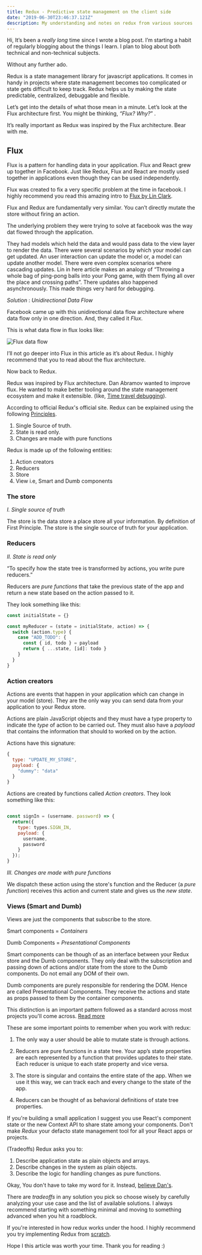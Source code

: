 ```yaml
---
title: Redux - Predictive state management on the client side
date: "2019-06-30T23:46:37.121Z"
description: My understanding and notes on redux from various sources
---
```



Hi, It’s been a _really long_ time since I wrote a blog post. I’m starting a habit of regularly blogging about the things I learn. I plan to blog about both technical and non-technical subjects.

Without any further ado.

Redux is a state management library for javascript applications. It comes in handy in projects where state management becomes too complicated or state gets difficult to keep track. Redux helps us by making the state predictable, centralized, debuggable and flexible. 

Let’s get into the details of what those mean in a minute. Let’s look at the Flux architecture first. You might be thinking, _“Flux? Why?_” .

It’s really important as Redux was inspired by the Flux architecture. Bear with me.

## Flux

Flux is a pattern for handling data in your application. Flux and React grew up together in Facebook. Just like Redux, Flux and React are mostly used together in applications even though they can be used independently.

Flux was created to fix a very specific problem at the time in facebook. I highly recommend you read this amazing intro to [Flux by Lin Clark](https://code-cartoons.com/a-cartoon-guide-to-flux-6157355ab207).

Flux and Redux are fundamentally very similar. You can’t directly mutate the store without firing an action.

The underlying problem they were trying to solve at facebook was the way dat flowed through the application.

They had models which held the data and would pass data to the view layer to render the data. There were several scenarios by which your model can get updated. An user interaction can update the model or, a model can update another model. There were even complex scenarios where cascading updates. Lin in here article makes an analogy of “Throwing a whole bag of ping-pong balls into your Pong game, with them flying all over the place and crossing paths”.
There updates also happened asynchronously. This made things very hard for debugging.

_Solution_ : _*Unidirectional Data Flow*_

Facebook came up with this unidirectional data flow architecture where data flow only in one direction. And, they called it _Flux_.

This is what data flow in flux looks like:

![Flux data flow](https://facebook.github.io/flux/img/flux-simple-f8-diagram-with-client-action-1300w.png)

I’ll not go deeper into Flux in this article as it’s about Redux. I highly recommend that you to read about the flux architecture.

Now back to Redux.

Redux was inspired by Flux architecture. Dan Abramov wanted to improve flux. He wanted to make better tooling around the state management ecosystem and make it extensible. (like, [Time travel debugging](https://www.youtube.com/watch?v=xsSnOQynTHs)).

According to official Redux's official site. Redux can be explained using the following [Principles](<(http://redux.js.org/docs/introduction/ThreePrinciples.html)>).

1. Single Source of truth.
2. State is read only.
3. Changes are made with pure functions

Redux is made up of the following entities:

1. Action creators
2. Reducers
3. Store
4. View i.e, Smart and Dumb components

### The store

_I. Single source of truth_

The store is the data store a place store all your information. By definition of First Principle. The store is the single source of truth for your application.

### Reducers

_II. State is read only_

“To specify how the state tree is transformed by actions, you write pure reducers.”

Reducers are _pure functions_ that take the previous state of the app and return a new state based on the action passed to it.

They look something like this:

```javascript
const initialState = {}

const myReducer = (state = initialState, action) => {
  switch (action.type) {
    case "ADD_TODO": {
      const { id, todo } = payload
      return { ...state, [id]: todo }
    }
  }
}
```

### Action creators

Actions are events that happen in your application which can change in your model (store). They are the only way you can send data from your application to your Redux store.

Actions are plain JavaScript objects and they must have a type property to indicate the _type_ of action to be carried out. They must also have a _payload_ that contains the information that should to worked on by the action.

Actions have this signature:

```javascript
{
  type: "UPDATE_MY_STORE",
  payload: {
    "dummy": "data"
  }
}
```

Actions are created by functions called _Action creators_. They look something like this:

```javascript

const signIn = (username. password) => {
  return({
    type: types.SIGN_IN,
    payload: {
      username,
      password
    }
  });
}

```



_*III. Changes are made with pure functions*_

We dispatch these action using the store's function and the Reducer (a _pure function_) receives this action and current state and gives us the *new state*.


### Views (Smart and Dumb)

Views are just the components that subscribe to the store.

Smart components = *Containers*

Dumb Components = *Presentational Components*

Smart components can be though of as an interface between your Redux store and the Dumb components. They only deal with the subscription and passing down of actions and/or state from the store to the Dumb components. Do not email any DOM of their own.

Dumb components are purely responsible for rendering the DOM. Hence are called Presentational Components. They receive the actions and state as props passed to them by the container components.

This distinction is an important pattern followed as a standard across most projects you'll come across. [Read more](https://medium.com/@dan_abramov/smart-and-dumb-components-7ca2f9a7c7d0)


These are some important points to remember when you work with redux:

1. The only way a user should be able to mutate state is through actions.

2. Reducers are pure functions in a state tree. Your app’s state properties are each represented by a function that provides updates to their state. Each reducer is unique to each state property and vice versa.

3. The store is singular and contains the entire state of the app. When we use it this way, we can track each and every change to the state of the app.

4. Reducers can be thought of as behavioral definitions of state tree properties.


If you're building a small application I suggest you use React's component state or the new Context API to share state among your components. Don't make _Redux_ your defacto state management tool for all your React apps or projects. 

(Tradeoffs) Redux asks you to:

1. Describe application state as plain objects and arrays.
2. Describe changes in the system as plain objects.
3. Describe the logic for handling changes as pure functions.

Okay, You don't have to take my word for it. Instead, [believe Dan's]('https://medium.com/@dan_abramov/you-might-not-need-redux-be46360cf367). 

There are _tradeoffs_ in any solution you pick so choose wisely by carefully analyzing your use case and the list of available solutions. I always recommend starting with something minimal and moving to something advanced when you hit a roadblock.

If you're interested in how redux works under the hood. I highly recommend you try implementing Redux from [scratch](https://www.jamasoftware.com/blog/lets-write-redux/).

Hope I this article was worth your time. Thank you for reading :)
